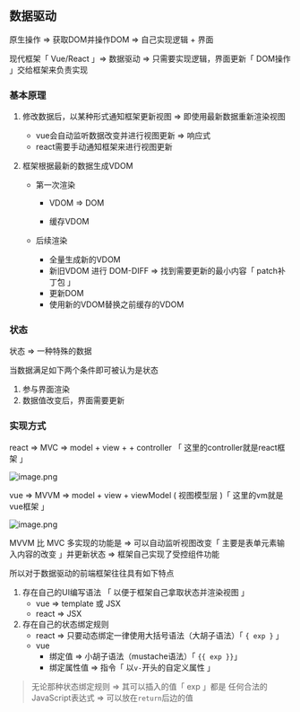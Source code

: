 ## 数据驱动

原生操作 => 获取DOM并操作DOM => 自己实现逻辑 + 界面

现代框架「 Vue/React 」=> 数据驱动 => 只需要实现逻辑，界面更新「 DOM操作 」交给框架来负责实现



### 基本原理

1. 修改数据后，以某种形式通知框架更新视图 => 即使用最新数据重新渲染视图

   + vue会自动监听数据改变并进行视图更新 => 响应式
   + react需要手动通知框架来进行视图更新

2. 框架根据最新的数据生成VDOM

   + 第一次渲染 

     + VDOM => DOM

     + 缓存VDOM

   + 后续渲染
     + 全量生成新的VDOM
     + 新旧VDOM 进行 DOM-DIFF => 找到需要更新的最小内容「 patch补丁包 」
     + 更新DOM
     + 使用新的VDOM替换之前缓存的VDOM



### 状态

状态 => 一种特殊的数据

当数据满足如下两个条件即可被认为是状态

1. 参与界面渲染
2. 数据值改变后，界面需要更新





### 实现方式

react => MVC => model + view + + controller 「 这里的controller就是react框架 」

![image.png](https://s2.loli.net/2024/10/21/oHsGLj6hba5DEne.png) 



vue => MVVM => model + view + viewModel ( 视图模型层 )「 这里的vm就是vue框架 」

![image.png](https://s2.loli.net/2024/10/21/2aYoi1N8XchZgvb.png) 



MVVM 比 MVC 多实现的功能是 => 可以自动监听视图改变「 主要是表单元素输入内容的改变 」并更新状态 => 框架自己实现了受控组件功能



所以对于数据驱动的前端框架往往具有如下特点

1. 存在自己的UI编写语法 「 以便于框架自己拿取状态并渲染视图 」
   + vue => template 或 JSX
   + react => JSX
2. 存在自己的状态绑定规则
   + react => 只要动态绑定一律使用大括号语法（大胡子语法）「 `{ exp }` 」
   + vue
     + 绑定值 => 小胡子语法（mustache语法）「 `{{ exp }}`」
     + 绑定属性值 => 指令「 以`v-`开头的自定义属性 」

> 无论那种状态绑定规则 => 其可以插入的值「 exp 」都是 任何合法的JavaScript表达式 => 可以放在`return`后边的值





